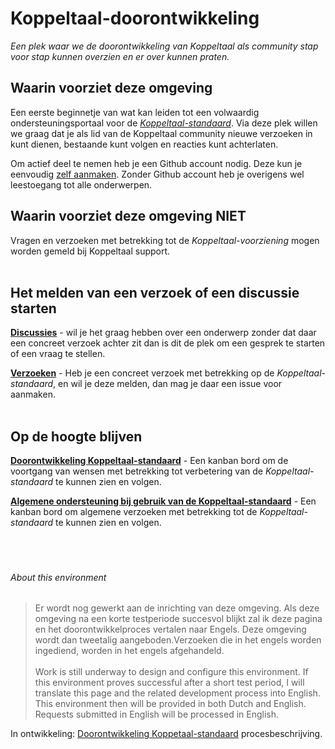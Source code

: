 # Koppeltaal-doorontwikkeling
_Een plek waar we de doorontwikkeling van Koppeltaal als community stap voor stap kunnen overzien en er over kunnen praten._

## Waarin voorziet deze omgeving
Een eerste beginnetje van wat kan leiden tot een volwaardig ondersteuningsportaal voor de [*Koppeltaal-standaard*](https://vzvz.atlassian.net/wiki/spaces/KTSA/pages/27091441/Koppeltaal-standaard+specificatie).
Via deze plek willen we graag dat je als lid van de Koppeltaal community nieuwe verzoeken in kunt dienen, bestaande kunt volgen en reacties kunt achterlaten.

Om actief deel te nemen heb je een Github account nodig. Deze kun je eenvoudig [zelf aanmaken](https://github.com/join). Zonder Github account heb je overigens wel leestoegang tot alle onderwerpen.

## Waarin voorziet deze omgeving NIET
Vragen en verzoeken met betrekking tot de *Koppeltaal-voorziening* mogen worden gemeld bij Koppeltaal support.
<br><br/>

## Het melden van een verzoek of een discussie starten
[**Discussies**](https://github.com/Koppeltaal/Koppeltaal-doorontwikkeling/discussions) - wil je het graag hebben over een onderwerp zonder dat daar een concreet verzoek achter zit dan is dit de plek om een gesprek te starten of een vraag te stellen.

[**Verzoeken**](https://github.com/Koppeltaal/Koppeltaal-doorontwikkeling/issues) - Heb je een concreet verzoek met betrekking op de _Koppeltaal-standaard_, en wil je deze melden, dan mag je daar een issue voor aanmaken.
<br><br/>

## Op de hoogte blijven
[**Doorontwikkeling Koppeltaal-standaard**](https://github.com/orgs/Koppeltaal/projects/7) - Een kanban bord om de voortgang van wensen met betrekking tot verbetering van de _Koppeltaal-standaard_ te kunnen zien en volgen.

[**Algemene ondersteuning bij gebruik van de Koppeltaal-standaard**](https://github.com/orgs/Koppeltaal/projects/6) - Een kanban bord om algemene verzoeken met betrekking tot de _Koppeltaal-standaard_ te kunnen zien en volgen.
<br><br/>
<br><br/>

###### About this environment
> Er wordt nog gewerkt aan de inrichting van deze omgeving. Als deze omgeving na een korte testperiode succesvol blijkt zal ik deze pagina en het doorontwikkelproces vertalen naar Engels. Deze omgeving wordt dan tweetalig aangeboden.Verzoeken die in het engels worden ingediend, worden in het engels afgehandeld.
<br><br/>
> Work is still underway to design and configure this environment. If this environment proves successful after a short test period, I will translate this page and the related development process into English. This environment then will be provided in both Dutch and English. Requests submitted in English will be processed in English.

In ontwikkeling: [Doorontwikkeling Koppetaal-standaard](docs/NL/koppeltaal-doorontwikkeling.md) procesbeschrijving.

